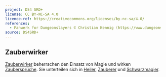 ```yaml
---
project: DS4 SRD+
license: CC BY-NC-SA 4.0
licence-ref: https://creativecommons.org/licenses/by-nc-sa/4.0/
references: 
  - Fanwerk for Dungeonslayers © Christian Kennig (https://www.dungeonslayers.net/)
source: DS4SRD+
---
```


## Zauberwirker

[Zauberwirker](charaktere-klasse-zauberwirker.md) beherrschen den Einsatz von Magie und wirken [Zaubersprüche](zaubersprueche.md). Sie unterteilen sich in [Heiler](charaktere-klasse-heiler.md), [Zauberer](charaktere-klasse-zauberer.md) und [Schwarzmagier](charaktere-klasse-schwarzmagier.md).

